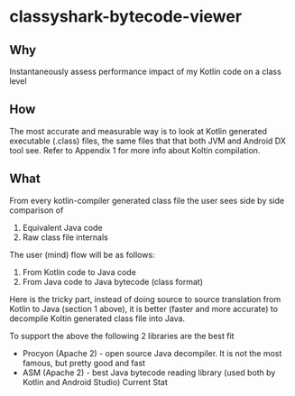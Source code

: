 # classyshark-bytecode-viewer

## Why
Instantaneously assess performance impact of my Kotlin code on a class level
## How
The most accurate and measurable way is to look at Kotlin generated executable (.class) files, the same files that that both JVM and Android DX tool see. Refer to Appendix 1 for more info about Koltin compilation. 
## What
From every kotlin-compiler generated class file the user sees side by side comparison of

1. Equivalent Java code
2. Raw class file internals
 
The user (mind) flow will be as follows:
1. From Kotlin code to Java code
2. From Java code to Java bytecode (class format)
 
Here is the tricky part, instead of doing source to source translation from Kotlin to Java (section 1 above), it is 
better (faster and more accurate) to decompile Koltin generated class file into Java.
 
To support the above the following 2 libraries are the best fit
* Procyon (Apache 2) - open source Java decompiler. It is not the most famous, but pretty good and fast
* ASM (Apache 2) - best Java bytecode reading library (used both by Kotlin and Android Studio)
Current Stat
